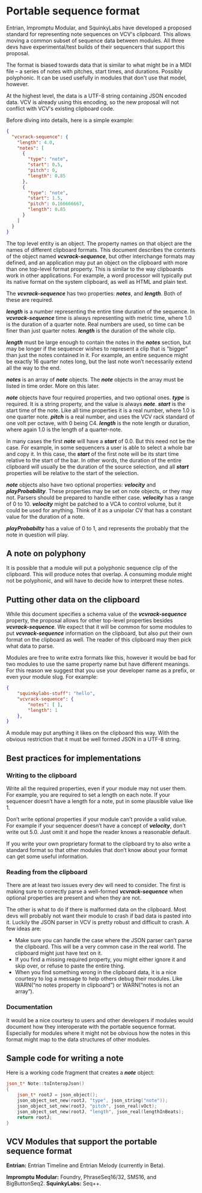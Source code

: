 # Portable sequence format

Entrian, Impromptu Modular, and SquinkyLabs have developed a proposed standard for representing note sequences on VCV's clipboard. This allows moving a common subset of sequence data between modules. All three devs have experimental/test builds of their sequencers that support this proposal.

The format is biased towards data that is similar to what might be in a MIDI file – a series of notes with pitches, start times, and durations. Possibly polyphonic. It can be used usefully in modules that don't use that model, however.

At the highest level, the data is a UTF-8 string containing JSON encoded data. VCV is already using this encoding, so the new proposal will not conflict with VCV's existing clipboard code.

Before diving into details, here is a simple example:

```json
{
  "vcvrack-sequence": {
    "length": 4.0,
    "notes": [
      {
        "type": "note",
        "start": 0.5,
        "pitch": 0,
        "length": 0.85
      },
      {
        "type": "note",
        "start": 1.5,
        "pitch": 0.166666667,
        "length": 0.85
      }
    ]
  }
}
```

The top level entity is an object. The property names on that object are the names of different clipboard formats. This document describes the contents of the object named **_vcvrack-sequence_**, but other interchange formats may defined, and an application may put an object on the clipboard with more than one top-level format property. This is similar to the way clipboards work in other applications. For example, a word processor will typically put its native format on the system clipboard, as well as HTML and plain text.

The **_vcvrack-sequence_** has two properties: **_notes_**, and **_length_**. Both of these are required.

**_length_** is a number representing the entire time duration of the sequence. In **_vcvrack-sequence_** time is always representing with metric time, where 1.0 is the duration of a quarter note. Real numbers are used, so time can be finer than just quarter notes. **_length_** is the duration of the whole clip.

**_length_** must be large enough to contain the notes in the **_notes_** section, but may be longer if the sequencer wishes to represent a clip that is "bigger" than just the notes contained in it. For example, an entire sequence might be exactly 16 quarter notes long, but the last note won’t necessarily extend all the way to the end.

**_notes_** is an array of **_note_** objects. The **_note_** objects in the array must be listed in time order. More on this later.

**_note_** objects have four required properties, and two optional ones. **_type_** is required. It is a string property,  and the value is always **_note_**. **_start_** is the start time of the note. Like all time properties it is a real number, where 1.0 is one quarter note. **_pitch_** is a real number, and uses the VCV rack standard of one volt per octave, with 0 being C4. **_length_** is the note length or duration, where again 1.0 is the length of a quarter-note.

In many cases the first **_note_** will have a **_start_** of 0.0. But this need not be the case. For example, in some sequencers a user is able to select a whole bar and copy it. In this case, the **_start_** of the first note will be its start time relative to the start of the bar. In other words, the duration of the entire clipboard will usually be the duration of the source selection, and all **_start_** properties will be relative to the start of the selection.

**_note_** objects also have two optional properties: **_velocity_** and **_playProbability_**. These properties may be set on note objects, or they may not. Parsers should be prepared to handle either case. **_velocity_** has a range of 0 to 10. **_velocity_** might be patched to a VCA to control volume, but it could be used for anything. Think of it as a unipolar CV that has a constant value for the duration of a note.

**_playProbabilty_** has a value of 0 to 1, and represents the probably that the note in question will play.

## A note on polyphony

It is possible that a module will put a polyphonic sequence clip of the clipboard. This will produce notes that overlap. A consuming module might not be polyphonic, and will have to decide how to interpret these notes.

## Putting other data on the clipboard

While this document specifies a schema value of the **_vcvrack-sequence_**  property, the proposal allows for other top-level properties besides **_vcvrack-sequence_**. We expect that it will be common for some modules to put **_vcvrack-sequence_** information on the clipboard, but also put their own format on the clipboard as well. The reader of this clipboard may then pick what data to parse.

Modules are free to write extra formats like this, however it would be bad for two modules to use the same property name but have different meanings. For this reason we suggest that you use your developer name as a prefix, or even your module slug. For example:

```json
{
    "squinkylabs-stuff": "hello",
    "vcvrack-sequence": {
        "notes": [ ],
        "length": 1
    },
}
```

A module may put anything it likes on the clipboard this way. With the obvious restriction that it must be well formed JSON in a UTF-8 string.

## Best practices for implementations

### Writing to the clipboard

Write all the required properties, even if your module may not user them. For example, you are required to set a length on each note. If your sequencer doesn’t  have a length for a note, put in some plausible value like 1.

Don’t write optional properties if your module can’t provide a valid value. For example if your sequencer doesn’t have a concept of **_velocity_**, don’t write out 5.0. Just omit it and hope the reader knows a reasonable default.

If you write your own proprietary format to the clipboard try to also write a standard format so that other modules that don’t know about your format can get some useful information.

### Reading from the clipboard

There are at least two issues every dev will need to consider. The first is making sure to correctly parse a well-formed **_vcvrack-sequence_** when optional properties are present and when they are not.

The other is what to do if there is malformed data on the clipboard. Most devs will probably not want their module to crash if bad data is pasted into it. Luckily the JSON parser in VCV is pretty robust and difficult to crash. A few ideas are:

* Make sure you can handle the case where the JSON parser can’t parse the clipboard. This will be a very common case in the real world. The clipboard might just have text on it.
* If you find a missing required property, you might either ignore it and skip over, or refuse to paste the entire thing.
* When you find something wrong in the clipboard data, it is a nice courtesy to log a message to help others debug their modules. Like WARN(“no notes property in clipboard”) or WARN(“notes is not an array”).

### Documentation

It would be a nice courtesy to users and other developers if modules would document how they interoperate with the portable sequence format. Especially for modules where it might not be obvious how the notes in this format might map to the data structures of other modules.

## Sample code for writing a note

Here is a working code fragment that creates a **_note_** object:

```c++
json_t* Note::toInteropJson()
{
    json_t* rootJ = json_object();
    json_object_set_new(rootJ, "type", json_string("note"));
    json_object_set_new(rootJ, "pitch", json_real(vOct);
    json_object_set_new(rootJ, "length", json_real(lengthInBeats);
    return rootJ;
}
```

## VCV Modules that support the portable sequence format

**Entrian:** Entrian Timeline and Entrian Melody (currently in Beta).

**Impromptu Modular:** Foundry, PhraseSeq16/32, SMS16, and BigButtonSeq2.
**SquinkyLabs:** Seq++.
